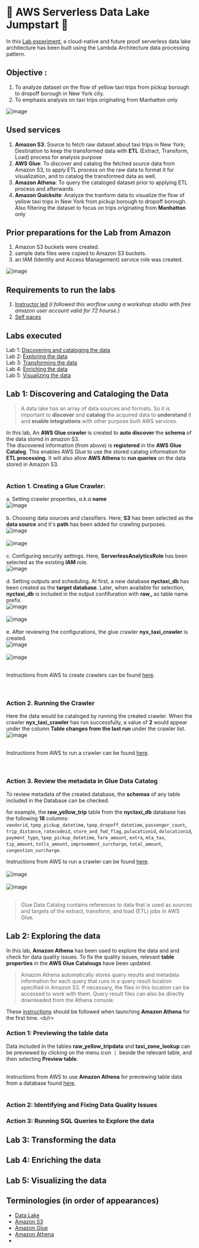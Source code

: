 # :star2: AWS Serverless Data Lake Jumpstart :star2:

In this [Lab experiment](https://catalog.us-east-1.prod.workshops.aws/workshops/276faf92-bffc-4843-8a8e-8078add48194/en-US),  a cloud-native and future proof serverless data lake architecture has been built using the Lambda Architecture data processing pattern.

## Objective :
1. To analyze dataset on the flow of yellow taxi trips from pickup borough to dropoff borough in New York city.
2. To emphasis analysis on taxi trips originating from Manhatton only

![image](https://github.com/user-attachments/assets/5b880093-4866-4927-945c-1da8a891aa18)


## Used services
1. **Amazon S3**: Source to fetch raw dataset about taxi trips in New York; Destination to keep the transformed data with **ETL** (Extract, Transform, Load) process for analysis purpose
2. **AWS Glue**: To discover and catalog the fetched source data from Amazon S3, to apply ETL process on the raw data to format it for visualization, and to catalog the transformed data as well.
4. **Amazon Athena**: To query the cataloged dataset prior to applying ETL process and afterwards.
5. **Amazon Quicksite**: Analyze the tranform data to visualize the flow of yellow taxi trips in New York from pickup borough to dropoff borough. Also filtering the dataset to focus on trips originating from **Manhatton** only

## Prior preparations for the Lab from Amazon
1. Amazon S3 buckets were created.
2. sample data files were copied to Amazon S3 buckets.
3. an IAM (Identity and Access Management) service role was created.

![image](https://github.com/user-attachments/assets/f086e6c7-6c39-4be1-be1c-0ab3b5b81eee)

## Requirements to run the labs
1. [Instructor led](https://catalog.us-east-1.prod.workshops.aws/workshops/276faf92-bffc-4843-8a8e-8078add48194/en-US/10-getting-started/11-workshop-studio/aws-event) (_I followed this worflow using a workshop studio with free amazon user account valid for 72 hourse._)
2. [Self paces](https://catalog.us-east-1.prod.workshops.aws/workshops/276faf92-bffc-4843-8a8e-8078add48194/en-US/10-getting-started/12-own-account)

## Labs executed
Lab 1: [Discovering and cataloging the data](https://github.com/Nazarah/aws-serverless-datalake-jumpstart/blob/main/README.md#lab-1-discovering-and-cataloging-the-data) </br>
Lab 2: [Exploring the data](https://github.com/Nazarah/aws-serverless-datalake-jumpstart/blob/main/README.md#lab-2-exploring-the-data) </br>
Lab 3: [Transforming the data](https://github.com/Nazarah/aws-serverless-datalake-jumpstart/blob/main/README.md#lab-3-transforming-the-data) </br>
Lab 4: [Enriching the data](https://github.com/Nazarah/aws-serverless-datalake-jumpstart/blob/main/README.md#lab-4-enriching-the-data) </br>
Lab 5: [Visualizing the data](https://github.com/Nazarah/aws-serverless-datalake-jumpstart/blob/main/README.md#lab-2-visualizing-the-data) </br>

## Lab 1: Discovering and Cataloging the Data

> A data lake has an array of data sources and formats. So it is important to **discover** and **catalog** the acquired data to **understand** it and **enable integrations** with other purpose built AWS services.

In this lab, An **AWS Glue crawler** is created to **auto discover** the **schema** of the data stored in amazon S3.</br>
The discovered information (from above) is **registered** in the **AWS Glue Catalog**. This enables AWS Glue to use the stored catalog information for **ETL processing**. It will also allow **AWS Athena** to **run queries** on the data stored in Amazon S3. </br> </br>


### Action 1. Creating a Glue Crawler:
a. Setting crawler properties, _a.k.a_ **name** </br> ![image](https://github.com/Nazarah/aws-serverless-datalake-jumpstart/blob/main/Images/lab1/1_set_crawler_properties.png) </br></br>
b. Choosing data sources and classifiers. Here, **S3** has been selected as the **data source** and it's **path** has been added for crawling purposes.</br> ![image](https://github.com/Nazarah/aws-serverless-datalake-jumpstart/blob/main/Images/lab1/2_choose_daatsource_and_classifier_1.png) </br></br> ![image](https://github.com/Nazarah/aws-serverless-datalake-jumpstart/blob/main/Images/lab1/2_choose_daatsource_and_classifier_2.png)</br></br>
c. Configuring security settings. Here, **ServerlessAnalyticsRole** has been selected as the existing **IAM** role.</br> ![image](https://github.com/Nazarah/aws-serverless-datalake-jumpstart/blob/main/Images/lab1/3_configure_security_settings.png)</br></br>
d. Setting outputs and scheduling. At first, a new database **nyctaxi_db** has been created as the **target database**. Later, when available for selection, **nyctaxi_db** is included in the output confifuration with **raw_** as table name prefix.</br> ![image](https://github.com/Nazarah/aws-serverless-datalake-jumpstart/blob/main/Images/lab1/4_set_output_and_scheduling_1.png)  </br></br> ![image](https://github.com/Nazarah/aws-serverless-datalake-jumpstart/blob/main/Images/lab1/4_set_output_and_scheduling_2.png)</br></br>
e. After reviewing the configurations, the glue crawler **nyx_taxi_crawler** is created.</br> ![image](https://github.com/Nazarah/aws-serverless-datalake-jumpstart/blob/main/Images/lab1/5_review_and_create_crawler_1.png) </br></br> ![image](https://github.com/Nazarah/aws-serverless-datalake-jumpstart/blob/main/Images/lab1/5_review_and_create_crawler_2.png)
</br></br>

Instructions from AWS to create crawlers can be found [here](https://catalog.us-east-1.prod.workshops.aws/workshops/276faf92-bffc-4843-8a8e-8078add48194/en-US/20-cataloging-data/21-create-crawler). </br></br></br>

### Action 2. Running the Crawler
Here the data would be cataloged by running the created crawler. When the crawler **nyx_taxi_crawler** has run successfully, a value of **2** would appear under the column **Table changes from the last run** under the crawler list. </br> ![image](https://github.com/Nazarah/aws-serverless-datalake-jumpstart/blob/main/Images/lab1/6_run_crawler.png)
</br></br>

Instructions from AWS to run a crawler can be found [here](https://catalog.us-east-1.prod.workshops.aws/workshops/276faf92-bffc-4843-8a8e-8078add48194/en-US/20-cataloging-data/22-run-crawler). </br></br></br>

### Action 3. Review the metadata in Glue Data Catalog
To review metadata of the created database, the **schemas** of any table included in the Database can be checked.</br>

for example, the **raw_yellow_trip** table from the **nyctaxi_db** database has the following **18** columns:</br>
`veodorid`, `tpep_pickup_datetime`, `tpep_dropoff_datetime`, `passenger_count`, `trip_distance`, `ratecodeid`, `store_and_fwd_flag`, `pulocationid`, `dolocationid`, `payment_type`, `tpep_pickup_datetime`, `fare_amount`, `extra`, `mta_tax`, `tip_amount`, `tolls_amount`, `improvement_surcharge`, `total_amount`, `congestion_surcharge`. <br>

Instructions from AWS to run a crawler can be found [here](https://catalog.us-east-1.prod.workshops.aws/workshops/276faf92-bffc-4843-8a8e-8078add48194/en-US/20-cataloging-data/23-review-metadata). </br></br> ![image](https://github.com/Nazarah/aws-serverless-datalake-jumpstart/blob/main/Images/lab1/7_view_table_metadata_1.png)
</br></br>![image](https://github.com/Nazarah/aws-serverless-datalake-jumpstart/blob/main/Images/lab1/7_view_table_metadata_2.png)
</br></br>

> Glue Data Catalog contains references to data that is used as sources and targets of the extract, transform, and load (ETL) jobs in AWS Glue.


## Lab 2: Exploring the data

In this lab, **Amazon Athena** has been used to explore the data and and check for data quality issues. To fix the quality issues, relevant **table properties** in the **AWS Glue Catalougs** have been updated.</br>

> Amazon Athena automatically stores query results and metadata information for each query that runs in a query result location specified in Amazon S3. If necessary, the files in this location can be accessed to work with them. Query result files can also be directly downleaded from the Athena console.

These [instructions](https://catalog.us-east-1.prod.workshops.aws/workshops/276faf92-bffc-4843-8a8e-8078add48194/en-US/30-exploring-data/31-using-athena-first-time) should be followed when launching **Amazon Athena** for the first time. <b/r>

### Action 1: Previewing the table data

Data included in the tables **raw_yellow_tripdata** and **taxi_zone_lookup** can be previewed by clicking on the menu icon **⋮** beside the relevant table, and then selecting **Preview table**. </br> </br>

Instructions from AWS to use **Amazon Athena** for previewing table data from a database found [here](https://catalog.us-east-1.prod.workshops.aws/workshops/276faf92-bffc-4843-8a8e-8078add48194/en-US/20-cataloging-data/23-review-metadata). </br></br>

### Action 2: Identifying and Fixing Data Quality Issues

### Action 3: Running SQL Queries to Explore the data


## Lab 3: Transforming the data

## Lab 4: Enriching the data

## Lab 5: Visualizing the data



## Terminologies (in order of appearances)
- [Data Lake](https://catalog.us-east-1.prod.workshops.aws/workshops/276faf92-bffc-4843-8a8e-8078add48194/en-US/10-getting-started#what-is-a-data-lake)
- [Amazon S3](https://catalog.us-east-1.prod.workshops.aws/workshops/276faf92-bffc-4843-8a8e-8078add48194/en-US/10-getting-started#introducing-amazon-s3)
- [Amazon Glue](https://catalog.us-east-1.prod.workshops.aws/workshops/276faf92-bffc-4843-8a8e-8078add48194/en-US/20-cataloging-data#introducing-aws-glue)
- [Amazon Athena](https://catalog.us-east-1.prod.workshops.aws/workshops/276faf92-bffc-4843-8a8e-8078add48194/en-US/30-exploring-data#introducing-amazon-athena)
- 


